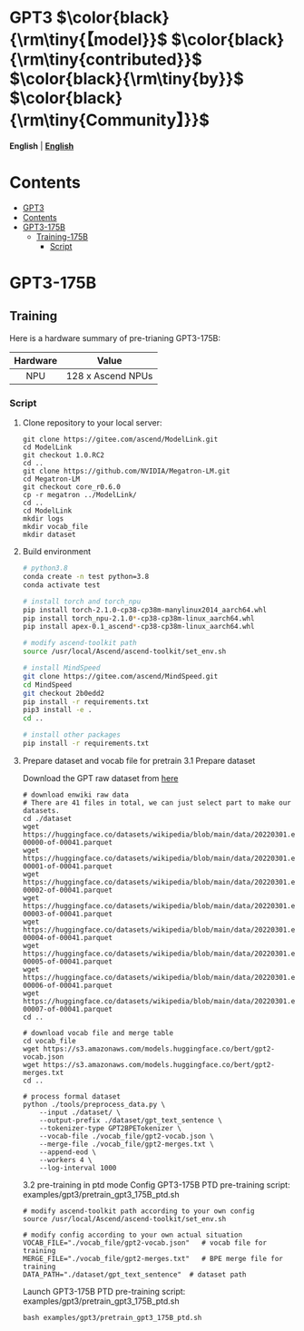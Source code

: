 # GPT3  $\color{black}{\rm\tiny{【model}}$ $\color{black}{\rm\tiny{contributed}}$ $\color{black}{\rm\tiny{by}}$ $\color{black}{\rm\tiny{Community】}}$

<p align="left">
        <b>English</b> |
        <b><a href="README_en.md">English</a> </b> 
</p>

# Contents

- [GPT3](#GPT3)
- [Contents](#contents)
- [GPT3-175B](#GPT3-175B)
  - [Training-175B](#training)
    - [Script](#script)

# GPT3-175B

## Training

Here is a hardware summary of pre-trianing GPT3-175B:

| Hardware |       Value       |
| :--: | :-------------: |
|    NPU   | 128 x Ascend NPUs |

### Script

1. Clone repository to your local server:

    ```shell
    git clone https://gitee.com/ascend/ModelLink.git
    cd ModelLink
    git checkout 1.0.RC2
    cd ..
    git clone https://github.com/NVIDIA/Megatron-LM.git
    cd Megatron-LM
    git checkout core_r0.6.0
    cp -r megatron ../ModelLink/
    cd .. 
    cd ModelLink
    mkdir logs
    mkdir vocab_file
    mkdir dataset
    ```

2. Build environment

    ```bash
    # python3.8
    conda create -n test python=3.8
    conda activate test

    # install torch and torch_npu
    pip install torch-2.1.0-cp38-cp38m-manylinux2014_aarch64.whl
    pip install torch_npu-2.1.0*-cp38-cp38m-linux_aarch64.whl
    pip install apex-0.1_ascend*-cp38-cp38m-linux_aarch64.whl

    # modify ascend-toolkit path
    source /usr/local/Ascend/ascend-toolkit/set_env.sh 

    # install MindSpeed
    git clone https://gitee.com/ascend/MindSpeed.git
    cd MindSpeed
    git checkout 2b0edd2
    pip install -r requirements.txt 
    pip3 install -e .
    cd ..

    # install other packages
    pip install -r requirements.txt 
    ```

3. Prepare dataset and vocab file for pretrain
    3.1 Prepare dataset
    
    Download the GPT raw dataset from [here](https://huggingface.co/datasets/wikipedia/tree/main/data/20220301.en)
    ```shell
    # download enwiki raw data
    # There are 41 files in total, we can just select part to make our datasets.
    cd ./dataset
    wget https://huggingface.co/datasets/wikipedia/blob/main/data/20220301.en/train-00000-of-00041.parquet
    wget https://huggingface.co/datasets/wikipedia/blob/main/data/20220301.en/train-00001-of-00041.parquet
    wget https://huggingface.co/datasets/wikipedia/blob/main/data/20220301.en/train-00002-of-00041.parquet
    wget https://huggingface.co/datasets/wikipedia/blob/main/data/20220301.en/train-00003-of-00041.parquet
    wget https://huggingface.co/datasets/wikipedia/blob/main/data/20220301.en/train-00004-of-00041.parquet
    wget https://huggingface.co/datasets/wikipedia/blob/main/data/20220301.en/train-00005-of-00041.parquet
    wget https://huggingface.co/datasets/wikipedia/blob/main/data/20220301.en/train-00006-of-00041.parquet
    wget https://huggingface.co/datasets/wikipedia/blob/main/data/20220301.en/train-00007-of-00041.parquet
    cd ..

    # download vocab file and merge table
    cd vocab_file
    wget https://s3.amazonaws.com/models.huggingface.co/bert/gpt2-vocab.json
    wget https://s3.amazonaws.com/models.huggingface.co/bert/gpt2-merges.txt
    cd ..

    # process formal dataset
    python ./tools/preprocess_data.py \
        --input ./dataset/ \
        --output-prefix ./dataset/gpt_text_sentence \
        --tokenizer-type GPT2BPETokenizer \
        --vocab-file ./vocab_file/gpt2-vocab.json \
        --merge-file ./vocab_file/gpt2-merges.txt \
        --append-eod \
        --workers 4 \
        --log-interval 1000
    ```

    3.2 pre-training in ptd mode
    Config GPT3-175B PTD pre-training script: examples/gpt3/pretrain_gpt3_175B_ptd.sh

    ```shell
    # modify ascend-toolkit path according to your own config
    source /usr/local/Ascend/ascend-toolkit/set_env.sh 
    
    # modify config according to your own actual situation
    VOCAB_FILE="./vocab_file/gpt2-vocab.json"   # vocab file for training
    MERGE_FILE="./vocab_file/gpt2-merges.txt"   # BPE merge file for training
    DATA_PATH="./dataset/gpt_text_sentence"  # dataset path
    ```

   Launch GPT3-175B PTD pre-training script: examples/gpt3/pretrain_gpt3_175B_ptd.sh

    ```shell
    bash examples/gpt3/pretrain_gpt3_175B_ptd.sh
    ```


